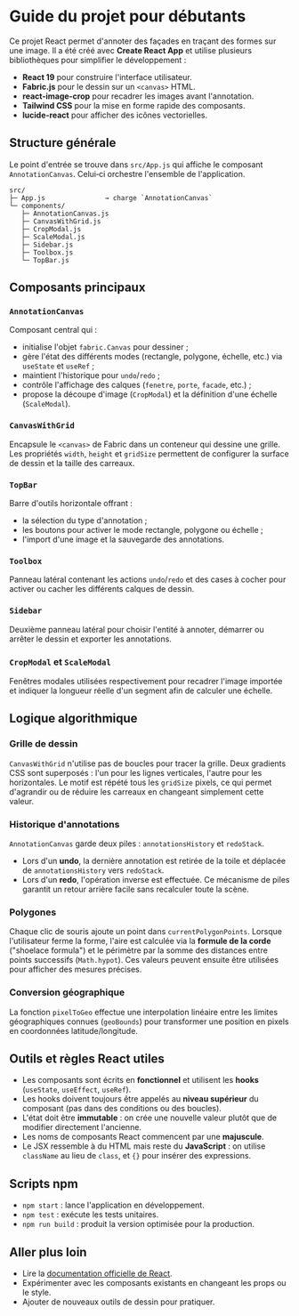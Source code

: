 # Guide du projet pour débutants

Ce projet React permet d'annoter des façades en traçant des formes sur une image.
Il a été créé avec **Create React App** et utilise plusieurs bibliothèques pour
simplifier le développement :

- **React 19** pour construire l'interface utilisateur.
- **Fabric.js** pour le dessin sur un `<canvas>` HTML.
- **react-image-crop** pour recadrer les images avant l'annotation.
- **Tailwind CSS** pour la mise en forme rapide des composants.
- **lucide-react** pour afficher des icônes vectorielles.

## Structure générale
Le point d'entrée se trouve dans `src/App.js` qui affiche le composant
`AnnotationCanvas`. Celui‑ci orchestre l'ensemble de l'application.

```text
src/
├─ App.js               → charge `AnnotationCanvas`
└─ components/
   ├─ AnnotationCanvas.js
   ├─ CanvasWithGrid.js
   ├─ CropModal.js
   ├─ ScaleModal.js
   ├─ Sidebar.js
   ├─ Toolbox.js
   └─ TopBar.js
```

## Composants principaux
### `AnnotationCanvas`
Composant central qui :
- initialise l'objet `fabric.Canvas` pour dessiner ;
- gère l'état des différents modes (rectangle, polygone, échelle, etc.) via
  `useState` et `useRef` ;
- maintient l'historique pour `undo`/`redo` ;
- contrôle l'affichage des calques (`fenetre`, `porte`, `facade`, etc.) ;
- propose la découpe d'image (`CropModal`) et la définition d'une échelle
  (`ScaleModal`).

### `CanvasWithGrid`
Encapsule le `<canvas>` de Fabric dans un conteneur qui dessine une grille.
Les propriétés `width`, `height` et `gridSize` permettent de configurer la
surface de dessin et la taille des carreaux.

### `TopBar`
Barre d'outils horizontale offrant :
- la sélection du type d'annotation ;
- les boutons pour activer le mode rectangle, polygone ou échelle ;
- l'import d'une image et la sauvegarde des annotations.

### `Toolbox`
Panneau latéral contenant les actions `undo`/`redo` et des cases à cocher pour
activer ou cacher les différents calques de dessin.

### `Sidebar`
Deuxième panneau latéral pour choisir l'entité à annoter, démarrer ou arrêter
le dessin et exporter les annotations.

### `CropModal` et `ScaleModal`
Fenêtres modales utilisées respectivement pour recadrer l'image importée et
indiquer la longueur réelle d'un segment afin de calculer une échelle.

## Logique algorithmique
### Grille de dessin
`CanvasWithGrid` n'utilise pas de boucles pour tracer la grille. Deux
gradients CSS sont superposés : l'un pour les lignes verticales, l'autre
pour les horizontales. Le motif est répété tous les `gridSize` pixels, ce
qui permet d'agrandir ou de réduire les carreaux en changeant simplement
cette valeur.

### Historique d'annotations
`AnnotationCanvas` garde deux piles : `annotationsHistory` et `redoStack`.
- Lors d'un **undo**, la dernière annotation est retirée de la toile et
  déplacée de `annotationsHistory` vers `redoStack`.
- Lors d'un **redo**, l'opération inverse est effectuée.
Ce mécanisme de piles garantit un retour arrière facile sans recalculer
toute la scène.

### Polygones
Chaque clic de souris ajoute un point dans `currentPolygonPoints`. Lorsque
l'utilisateur ferme la forme, l'aire est calculée via la **formule de la
corde** ("shoelace formula") et le périmètre par la somme des distances entre
points successifs (`Math.hypot`). Ces valeurs peuvent ensuite être utilisées
pour afficher des mesures précises.

### Conversion géographique
La fonction `pixelToGeo` effectue une interpolation linéaire entre les
limites géographiques connues (`geoBounds`) pour transformer une position en
pixels en coordonnées latitude/longitude.

## Outils et règles React utiles
- Les composants sont écrits en **fonctionnel** et utilisent les **hooks**
  (`useState`, `useEffect`, `useRef`).
- Les hooks doivent toujours être appelés au **niveau supérieur** du composant
  (pas dans des conditions ou des boucles).
- L'état doit être **immutable** : on crée une nouvelle valeur plutôt que de
  modifier directement l'ancienne.
- Les noms de composants React commencent par une **majuscule**.
- Le JSX ressemble à du HTML mais reste du **JavaScript** : on utilise `className`
  au lieu de `class`, et `{}` pour insérer des expressions.

## Scripts npm
- `npm start` : lance l'application en développement.
- `npm test` : exécute les tests unitaires.
- `npm run build` : produit la version optimisée pour la production.

## Aller plus loin
- Lire la [documentation officielle de React](https://fr.reactjs.org/docs/getting-started.html).
- Expérimenter avec les composants existants en changeant les props ou le style.
- Ajouter de nouveaux outils de dessin pour pratiquer.
